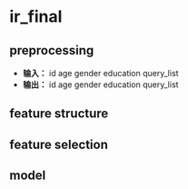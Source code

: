 # ir_final

## preprocessing
- **输入：** id age gender education query_list
- **输出：** id age gender education query_list

## feature structure

## feature selection

## model


